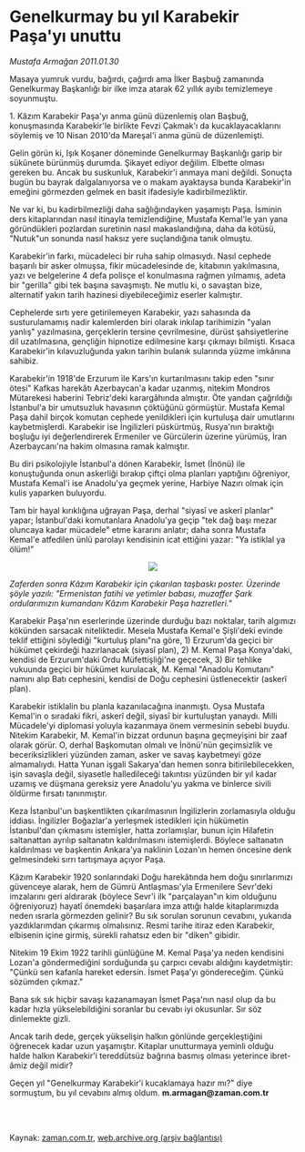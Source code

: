 # Genelkurmay bu yıl Karabekir Paşa'yı unuttu

*Mustafa Armağan 2011.01.30*

<td class="columnist-detail">
<p>Masaya yumruk vurdu, bağırdı, çağırdı ama İlker Başbuğ zamanında Genelkurmay Başkanlığı bir ilke imza atarak 62 yıllık ayıbı temizlemeye soyunmuştu.</p>
<p>
<div id="haberMetinDiv">
<p>1. Kâzım Karabekir Paşa'yı anma günü düzenlemiş olan Başbuğ, konuşmasında Karabekir'le birlikte Fevzi Çakmak'ı da kucaklayacaklarını söylemiş ve 10 Nisan 2010'da Mareşal'i anma günü de düzenlemişti.
<p>Gelin görün ki, Işık Koşaner döneminde Genelkurmay Başkanlığı garip bir sükûnete bürünmüş durumda. Şikayet ediyor değilim. Elbette olması gereken bu. Ancak bu suskunluk, Karabekir'i anmaya mani değildi. Sonuçta bugün bu bayrak dalgalanıyorsa ve o makam ayaktaysa bunda Karabekir'in emeğini görmezden gelmek en basit ifadesiyle kadirbilmezliktir.
<p>Ne var ki, bu kadirbilmezliği daha sağlığındayken yaşamıştı Paşa. İsminin ders kitaplarından nasıl itinayla temizlendiğine, Mustafa Kemal'le yan yana göründükleri pozlardan suretinin nasıl makaslandığına, daha da kötüsü, "Nutuk"un sonunda nasıl haksız yere suçlandığına tanık olmuştu.
<p>Karabekir'in farkı, mücadeleci bir ruha sahip olmasıydı. Nasıl cephede başarılı bir asker olmuşsa, fikir mücadelesinde de, kitabının yakılmasına, yazı ve belgelerine 4 defa polisçe el konulmasına rağmen yılmamış, adeta bir "gerilla" gibi tek başına savaşmıştı. Ne mutlu ki, o savaştan bize, alternatif yakın tarih hazinesi diyebileceğimiz eserler kalmıştır.
<p>Cephelerde sırtı yere getirilemeyen Karabekir, yazı sahasında da susturulamamış nadir kalemlerden biri olarak inkılap tarihimizin "yalan yanlış" yazılmasına, gerçeklerin tersine çevrilmesine, dürüst şahsiyetlerine dil uzatılmasına, gençliğin hipnotize edilmesine karşı çıkmayı bilmişti. Kısaca Karabekir'in kılavuzluğunda yakın tarihin bulanık sularında yüzme imkânına sahibiz.
<p>Karabekir'in 1918'de Erzurum ile Kars'ın kurtarılmasını takip eden "sınır ötesi" Kafkas harekâtı Azerbaycan'a kadar uzanmış, nitekim Mondros Mütarekesi haberini Tebriz'deki karargâhında almıştır. Öte yandan çağrıldığı İstanbul'a bir umutsuzluk havasının çöktüğünü görmüştür. Mustafa Kemal Paşa dahil birçok komutan cephede yenildikleri için kurtuluşa dair umutlarını kaybetmişlerdi. Karabekir ise İngilizleri püskürtmüş, Rusya'nın bıraktığı boşluğu iyi değerlendirerek Ermeniler ve Gürcülerin üzerine yürümüş, İran Azerbaycanı'na hakim olmasına ramak kalmıştır.
<p>Bu diri psikolojiyle İstanbul'a dönen Karabekir, İsmet (İnönü) ile konuştuğunda onun askerliği bırakıp çiftçi olma planları yaptığını öğreniyor, Mustafa Kemal'i ise Anadolu'ya geçmek yerine, Harbiye Nazırı olmak için kulis yaparken buluyordu.
<p>Tam bir hayal kırıklığına uğrayan Paşa, derhal "siyasî ve askerî planlar" yapar; İstanbul'daki komutanlara Anadolu'ya geçip "tek dağ başı mezar oluncaya kadar mücadele" etme kararını anlatır; daha sonra Mustafa Kemal'e atfedilen ünlü parolayı kendisinin icat ettiğini yazar: "Ya istiklal ya ölüm!"
<p><p align="center"><img src="http://web.archive.org/web/20110407132929im_/http://medya.zaman.com.tr/2011/01/30/armagan.jpg"/>
<p><i>Zaferden sonra Kâzım Karabekir için çıkarılan taşbaskı poster. Üzerinde şöyle yazılı: "Ermenistan fatihi ve yetimler babası, muzaffer Şark ordularımızın kumandanı Kâzım Karabekir Paşa hazretleri."</i>
<p>Karabekir Paşa'nın eserlerinde üzerinde durduğu bazı noktalar, tarih algımızı kökünden sarsacak niteliktedir. Mesela Mustafa Kemal'e Şişli'deki evinde teklif ettiğini söylediği "kurtuluş planı"na göre, 1) Erzurum'da geçici bir hükümet çekirdeği hazırlanacak (siyasî plan), 2) M. Kemal Paşa Konya'daki, kendisi de Erzurum'daki Ordu Müfettişliği'ne geçecek, 3) Bir tehlike vukuunda geçici bir hükümet kurulacak, M. Kemal "Anadolu Komutanı" namını alıp Batı cephesini, kendisi de Doğu cephesini üstlenecektir (askerî plan).
<p>Karabekir istiklalin bu planla kazanılacağına inanmıştı. Oysa Mustafa Kemal'in o sıradaki fikri, askerî değil, siyasî bir kurtuluştan yanaydı. Milli Mücadele'yi diplomasi yoluyla kazanmaya önem vermesinin sebebi buydu. Nitekim Karabekir, M. Kemal'in bizzat ordunun başına geçmeyişini bir zaaf olarak görür. O, derhal Başkomutan olmalı ve İnönü'nün geçimsizlik ve beceriksizlikleri yüzünden zaman, asker ve savaş kaybetmeyi göze almamalıydı. Hatta Yunan işgali Sakarya'dan hemen sonra bitirilebilecekken, işin savaşla değil, siyasetle halledileceği takıntısı yüzünden bir yıl kadar uzamış ve düşmana gereksiz yere Anadolu'yu yakma ve binlerce sivili öldürme fırsatı tanınmıştır.
<p>Keza İstanbul'un başkentlikten çıkarılmasının İngilizlerin zorlamasıyla olduğu iddiası. İngilizler Boğazlar'a yerleşmek istedikleri için hükümetin İstanbul'dan çıkmasını istemişler, hatta zorlamışlar, bunun için Hilafetin saltanattan ayrılıp saltanatın kaldırılmasını istemişlerdi. Böylece saltanatın kaldırılması ve başkentin Ankara'ya naklinin Lozan'ın hemen öncesine denk gelmesindeki sırrı tartışmaya açıyor Paşa.
<p>Kâzım Karabekir 1920 sonlarındaki Doğu harekâtında hem doğu sınırlarımızı güvenceye alarak, hem de Gümrü Antlaşması'yla Ermenilere Sevr'deki imzalarını geri aldırarak (böylece Sevr'i ilk "parçalayan"ın kim olduğunu öğreniyoruz) hayatî önemdeki başarılara imza attığı halde kitaplarımızda neden ısrarla görmezden gelinir? Bu sık sorulan sorunun cevabını, yukarıda yazdıklarımdan çıkarmış olmalısınız. Resmi tarihe itiraz eden Karabekir, elbisenin içine girmiş, sürekli rahatsız eden bir "diken" gibidir.
<p>Nitekim 19 Ekim 1922 tarihli günlüğüne M. Kemal Paşa'ya neden kendisini Lozan'a göndermediğini sorduğunda şu çarpıcı cevabı aldığını kaydetmiştir: "Çünkü sen kafanla hareket edersin. İsmet Paşa'yı göndereceğim. Çünkü sözümden çıkmaz."
<p>Bana sık sık hiçbir savaşı kazanamayan İsmet Paşa'nın nasıl olup da bu kadar hızla yükselebildiğini soranlar bu cevabı iyi okusunlar. Sır söz dinlemekte gizli.
<p>Ancak tarih dede, gerçek yükselişin halkın gönlünde gerçekleştiğini öğrenecek kadar uzun yaşamıştır. Kitaplar unutturmaya yeminli olduğu halde halkın Karabekir'i tereddütsüz bağrına basmış olması yeterince ibret-âmiz değil midir?
<p>Geçen yıl "Genelkurmay Karabekir'i kucaklamaya hazır mı?" diye sormuştum, bu yıl cevabını almış oldum. <b>m.armagan@zaman.com.tr</b></p></p></p></p></p></p></p></p></p></p></p></p></p></p></p></p></p></p></p></div>
</p>


<p><br>
		 </br></p></td>

Kaynak: [zaman.com.tr](http://zaman.com.tr/yazar.do?yazino=1086221), [web.archive.org (arşiv bağlantısı)](http://web.archive.org/web/20110407132929/http://www.zaman.com.tr:80/yazar.do?yazino=1086221)
